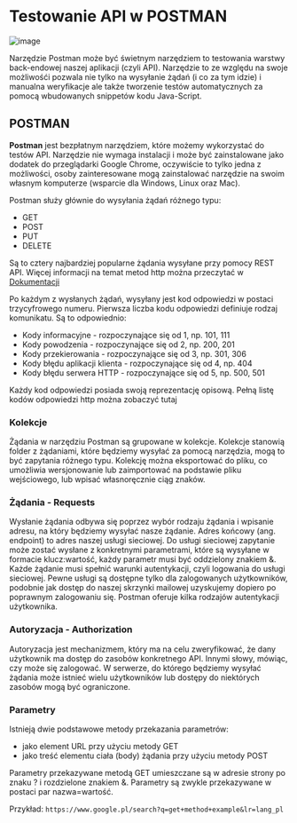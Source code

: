 # Testowanie API w POSTMAN

![image](https://user-images.githubusercontent.com/116351258/229900923-418f1965-35cc-4fa4-8881-f267c44f143c.png)

Narzędzie Postman może być świetnym narzędziem to testowania warstwy back-endowej naszej aplikacji (czyli API). Narzędzie to ze względu na swoje możliwośći pozwala nie tylko na wysyłanie żądań (i co za tym idzie) i manualna weryfikacje ale także tworzenie testów automatycznych za pomocą wbudowanych snippetów kodu Java-Script.

## POSTMAN
**Postman** jest bezpłatnym narzędziem, które możemy wykorzystać do testów API. Narzędzie nie wymaga instalacji i może być zainstalowane jako dodatek do przeglądarki Google Chrome, oczywiście to tylko jedna z możliwości, osoby zainteresowane mogą zainstalować narzędzie na swoim własnym komputerze (wsparcie dla Windows, Linux oraz Mac).

Postman służy głównie do wysyłania żądań różnego typu:
* GET
* POST
* PUT
* DELETE

Są to cztery najbardziej popularne żądania wysyłane przy pomocy REST API. Więcej informacji na temat metod http można przeczytać w [Dokumentacji](https://developer.mozilla.org/en-US/docs/Web/HTTP/Methods)

Po każdym z wysłanych żądań, wysyłany jest kod odpowiedzi w postaci trzycyfrowego numeru. Pierwsza liczba kodu odpowiedzi definiuje rodzaj komunikatu. Są to odpowiednio:
* Kody informacyjne - rozpoczynające się od 1, np. 101, 111
* Kody powodzenia - rozpoczynające się od 2, np. 200, 201
* Kody przekierowania - rozpoczynające się od 3, np. 301, 306
* Kody błędu aplikacji klienta - rozpoczynające się od 4, np. 404
* Kody błędu serwera HTTP - rozpoczynające się od 5, np. 500, 501

Każdy kod odpowiedzi posiada swoją reprezentację opisową. Pełną listę kodów odpowiedzi http można zobaczyć tutaj

### Kolekcje
Żądania w narzędziu Postman są grupowane w kolekcje. Kolekcje stanowią folder z żądaniami, które będziemy wysyłać za pomocą narzędzia, mogą to być zapytania różnego typu. Kolekcję można eksportować do pliku, co umożliwia wersjonowanie lub zaimportować na podstawie pliku wejściowego, lub wpisać własnoręcznie ciąg znaków.

### Żądania - Requests
Wysłanie żądania odbywa się poprzez wybór rodzaju żądania i wpisanie adresu, na który będziemy wysyłać nasze żądanie. Adres końcowy (ang. endpoint) to adres naszej usługi sieciowej. Do usługi sieciowej zapytanie może zostać wysłane z konkretnymi parametrami, które są wysyłane w formacie klucz:wartość, każdy parametr musi być oddzielony znakiem &.
Każde żądanie musi spełnić warunki autentykacji, czyli logowania do usługi sieciowej. Pewne usługi są dostępne tylko dla zalogowanych użytkowników, podobnie jak dostęp do naszej skrzynki mailowej uzyskujemy dopiero po poprawnym zalogowaniu się. Postman oferuje kilka rodzajów autentykacji użytkownika.

### Autoryzacja - Authorization
Autoryzacja jest mechanizmem, który ma na celu zweryfikować, że dany użytkownik ma dostęp do zasobów konkretnego API. Innymi słowy, mówiąc, czy może się zalogować. W serwerze, do którego będziemy wysyłać żądania może istnieć wielu użytkowników lub dostępy do niektórych zasobów mogą być ograniczone.

### Parametry
Istnieją dwie podstawowe metody przekazania parametrów:
* jako element URL przy użyciu metody GET
* jako treść elementu ciała (body) żądania przy użyciu metody POST

Parametry przekazywane metodą GET umieszczane są w adresie strony po znaku ? i rozdzielone znakiem &. Parametry są zwykle przekazywane w postaci par nazwa=wartość.

Przykład:
`https://www.google.pl/search?q=get+method+example&lr=lang_pl`
